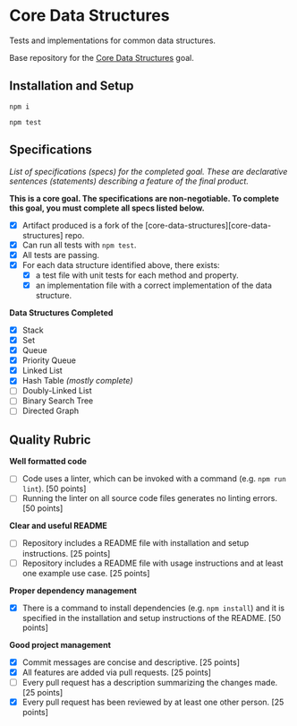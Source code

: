 # Core Data Structures

Tests and implementations for common data structures.

Base repository for the [Core Data Structures](https://github.com/GuildCrafts/web-development-js/issues/128) goal.

## Installation and Setup

```npm i```

```npm test```

## Specifications

_List of specifications (specs) for the completed goal. These are declarative sentences (statements) describing a feature of the final product._

**This is a core goal. The specifications are non-negotiable. To complete this goal, you must complete all specs listed below.**

- [x] Artifact produced is a fork of the [core-data-structures][core-data-structures] repo.
- [x] Can run all tests with `npm test`.
- [x] All tests are passing.
- [x] For each data structure identified above, there exists:
  - [x] a test file with unit tests for each method and property.
  - [x] an implementation file with a correct implementation of the data structure.

**Data Structures Completed**

- [x] Stack
- [x] Set
- [x] Queue
- [x] Priority Queue
- [x] Linked List
- [x] Hash Table _(mostly complete)_
- [ ] Doubly-Linked List
- [ ] Binary Search Tree
- [ ] Directed Graph

## Quality Rubric

**Well formatted code**
- [ ] Code uses a linter, which can be invoked with a command (e.g. `npm run lint`). [50 points]
- [ ] Running the linter on all source code files generates no linting errors. [50 points]

**Clear and useful README**
- [ ] Repository includes a README file with installation and setup instructions. [25 points]
- [ ] Repository includes a README file with usage instructions and at least one example use case. [25 points]

**Proper dependency management**
- [x] There is a command to install dependencies (e.g. `npm install`) and it is specified in the installation and setup instructions of the README. [50 points]

**Good project management**
- [x] Commit messages are concise and descriptive. [25 points]
- [x] All features are added via pull requests. [25 points]
- [ ] Every pull request has a description summarizing the changes made. [25 points]
- [x] Every pull request has been reviewed by at least one other person. [25 points]
